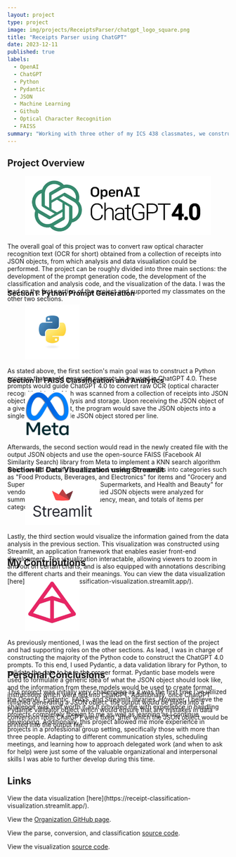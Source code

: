 ```yaml
---
layout: project
type: project
image: img/projects/ReceiptsParser/chatgpt_logo_square.png
title: "Receipts Parser using ChatGPT"
date: 2023-12-11
published: true
labels:
  - OpenAI
  - ChatGPT
  - Python
  - Pydantic
  - JSON
  - Machine Learning
  - Github
  - Optical Character Recognition
  - FAISS
summary: "Working with three other of my ICS 438 classmates, we constructed a program which would parse the raw text obtained from using optical character recognition (OCR) on random consumer receipts into JSON objects using OpenAI's large language model, ChatGPT. It would then provide analytics on the JSON data and use it to train a KNN model from the FAISS library (open-sourced from Facebook AI) to classify new receipts into categories. The data from analysis would be used to create a simple visualization using Streamlit."
---
```

<div style="height:275px;">
<h2>Project Overview</h2>
<div>
  <figure class="figure w-50 float-start">
    <img class="img-fluid" src="../img/projects/ReceiptsParser/chatgpt4_logo.png" alt="ChatGPT 4.0 Logo">
  </figure>
  <p>The overall goal of this project was to convert raw optical character recognition text (OCR for short) obtained from a collection of receipts into JSON objects, from which analysis and data visualiation could be performed. The project can be roughly divided into three main sections: the development of the prompt generation code, the development of the classification and analysis code, and the visualization of the data. I was the lead on the first section of the project and supported my classmates on the other two sections.</p>
</div>
</div>

<div style="height:175px;">
<h3>Section I: Python Prompt Generation</h3>
<div>
  <figure class="figure w-20 float-start">
    <img style="height:125px;" src="../img/projects/ReceiptsParser/python_logo.jpg" alt="Python Logo">
  </figure>
</div>
<p>As stated above, the first section's main goal was to construct a Python program that would generate prompts to be used in ChatGPT 4.0. These prompts would guide ChatGPT 4.0 to convert raw OCR (optical character recognition) text which was scanned from a collection of receipts into JSON objects for easier analysis and storage. Upon receiving the JSON object of a given OCR text input, the program would save the JSON objects into a single file, with a single JSON object stored per line.</p>
</div>

<div style="height:180px;">
<h3>Section II: FAISS Classification and Analytics</h3>
<div>
  <figure class="figure w-20 float-end">
    <img style="height:100px;" src="../img/projects/ReceiptsParser/meta_logo_with_label.png" alt="Meta Logo">
  </figure>
<p>Afterwards, the second section would read in the newly created file with the output JSON objects and use the open-source FAISS (Facebook AI Similarity Search) library from Meta to implement a KNN search algorithm which would classify the items and vendors in receipts into categories such as "Food Products, Beverages, and Electronics" for items and "Grocery and Supermarkets, Restaurants and Supermarkets, and Health and Beauty" for vendors. Afterwards, the classified JSON objects were analyzed for summary statstics such as frequency, mean, and totals of items per category per vendor.</p>
</div>
</div>

<div style="height:180px;">
<h3>Section III: Data Visualization using Streamlit</h3>
<div>
  <figure class="figure w-30 float-start">
    <img style="height:100px;" src="../img/projects/ReceiptsParser/streamlit_logo.png" alt="Streamlit Logo">
  </figure>
<p>Lastly, the third section would visualize the information gained from the data analysis in the previous section. This visualization was constructed using Streamlit, an application framework that enables easier front-end development. The visualization interactable, allowing viewers to zoom in and out on certain charts, and is also equipped with annotations describing the different charts and their meanings. You can view the data visualization [here](https://receipt-classification-visualization.streamlit.app/).</p>
</div>
</div>

<div style="height:225px;">
<h2>My Contributions</h2>
<div>
  <figure class="figure w-20 float-start">
    <img style="height:125px;" src="../img/projects/ReceiptsParser/pydantic_logo.png" alt="Pydantic Logo">
  </figure>
<p>As previously mentioned, I was the lead on the first section of the project and had supporting roles on the other sections. As lead, I was in charge of constructing the majority of the Python code to construct the ChatGPT 4.0 prompts. To this end, I used Pydantic, a data validation library for Python, to validate the data to be in the proper format. Pydantic base models were used to formulate a generic idea of what the JSON object should look like, and the information from these models would be used to create format instructions which were fed into ChatGPT. Additionally, once ChatGPT finished generating a JSON object, the output would be piped into a Pydantic validator object which would ensure that any mistakes in data conversion from ChatGPT were fixed, after which the JSON object would be printed into the output file.</p>
</div>
</div>

<h2>Personal Conclusions</h2>
This project was initially very challenging as it was the first time I've utilized the OpenAI, Pydantic, FAISS, and Streamlit libraries. However, I believe the challenge was well worth it as it provided me with experience in handling projects completely foreign to me as well as learning as I continue developing. Additionally, this project allowed me more experience in projects in a professional group setting, specifically those with more than three people. Adapting to different communication styles, scheduling meetings, and learning how to approach delegated work (and when to ask for help) were just some of the valuable organizational and interpersonal skills I was able to further develop during this time.

<h2>Links</h2>
View the data visualization [here](https://receipt-classification-visualization.streamlit.app/).

View the [Organization GitHub page](https://github.com/manoa-organization-database).

View the parse, conversion, and classification [source code](https://github.com/RecieptsParse/OCR_TO_JSON).

View the visualization [source code](https://github.com/RecieptsParse/visualization).
